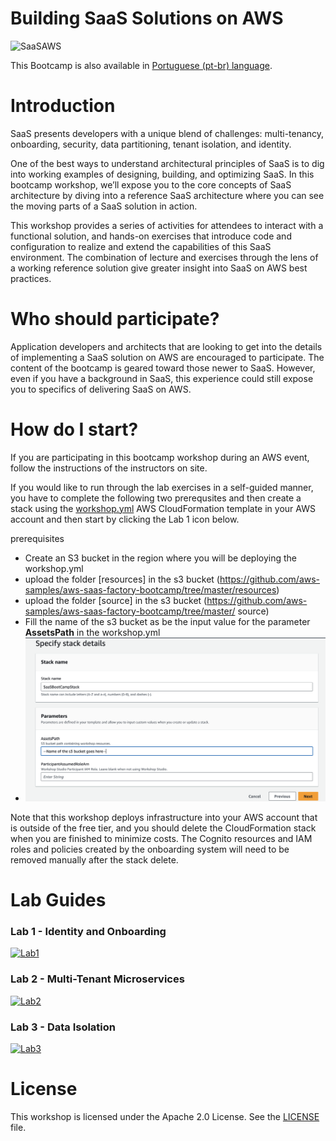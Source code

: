 # Building SaaS Solutions on AWS
![SaaSAWS](images/SaaS-Factory.png "SaaS Factory")

This Bootcamp is also available in [Portuguese (pt-br) language](README-pt-br.md).

# Introduction
SaaS presents developers with a unique blend of challenges: multi-tenancy, onboarding, security, data partitioning, tenant isolation, and identity.

One of the best ways to understand architectural principles of SaaS is to dig into working examples of designing, building, and optimizing SaaS. In this bootcamp workshop, we’ll expose you to the core concepts of SaaS architecture by diving into a reference SaaS architecture where you can see the moving parts of a SaaS solution in action.

This workshop provides a series of activities for attendees to interact with a functional solution, and hands-on exercises that introduce code and configuration to realize and extend the capabilities of this SaaS environment. The combination of lecture and exercises through the lens of a working reference solution give greater insight into SaaS on AWS best practices.

# Who should participate?
Application developers and architects that are looking to get into the details of implementing a SaaS solution on AWS are encouraged to participate. The content of the bootcamp is geared toward those newer to SaaS. However, even if you have a background in SaaS, this experience could still expose you to specifics of delivering SaaS on AWS.

# How do I start?
If you are participating in this bootcamp workshop during an AWS event, follow the instructions of the instructors on site.

If you would like to run through the lab exercises in a self-guided manner,
 you have to complete the following two prerequsites and then create a stack using the [workshop.yml](https://github.com/aws-samples/aws-saas-factory-bootcamp/blob/master/resources/workshop.yml) AWS CloudFormation template in your AWS account and then start by clicking the Lab 1 icon below.

prerequisites
- Create an S3 bucket in the region where you will be deploying the workshop.yml
- upload the folder [resources] in the s3 bucket (https://github.com/aws-samples/aws-saas-factory-bootcamp/tree/master/resources)
- upload the folder [source] in the s3 bucket (https://github.com/aws-samples/aws-saas-factory-bootcamp/tree/master/
source)
- Fill the name of the s3 bucket as be the input value for the parameter **AssetsPath** in the workshop.yml
- ![Sample](images/creating-stack-workshop.png)

Note that this workshop deploys infrastructure into your AWS account that is outside of the free tier, and you should delete the CloudFormation stack when you are finished to minimize costs. The Cognito resources and IAM roles and policies created by the onboarding system will need to be removed manually after the stack delete. 

# Lab Guides
### Lab 1 - Identity and Onboarding
[![Lab1](images/lab1.png)](https://github.com/aws-samples/aws-saas-factory-bootcamp/blob/master/Lab1.md "Lab 1")

### Lab 2 - Multi-Tenant Microservices
[![Lab2](images/lab2.png)](https://github.com/aws-samples/aws-saas-factory-bootcamp/blob/master/Lab2.md "Lab 2")

### Lab 3 - Data Isolation
[![Lab3](images/lab3.png)](https://github.com/aws-samples/aws-saas-factory-bootcamp/blob/master/Lab3.md "Lab 3")

# License
This workshop is licensed under the Apache 2.0 License. See the [LICENSE](LICENSE) file.